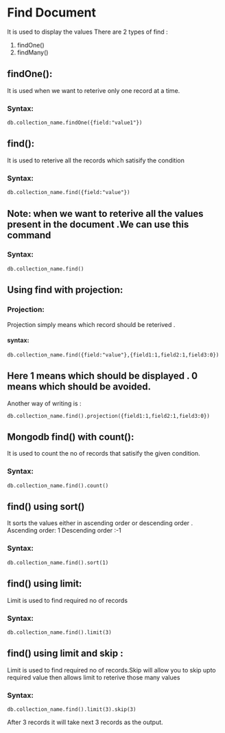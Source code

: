 # Find Document 
It is used to display the values
There are 2 types of find :
1) findOne()
2) findMany()

##   findOne(): 
It is used when we want to reterive only one record at a time.

 ### Syntax:
 ```
db.collection_name.findOne({field:"value1"})
```
## find():
It is used to reterive all the records which satisify the condition
###  Syntax:
 ```
db.collection_name.find({field:"value"})
```
## Note: when we want to reterive all the values present in the document .We can use this command

###  Syntax:
```
db.collection_name.find()
```
##  Using find with projection:
### Projection:
Projection simply means which record should be reterived .
#### syntax:
```
db.collection_name.find({field:"value"},{field1:1,field2:1,field3:0})
```
Here 1 means which should be displayed . 0 means which should be avoided.
----
Another way of writing is :

```
db.collection_name.find().projection({field1:1,field2:1,field3:0})
```
## Mongodb find() with count():
It is used to count the no of records that satisify the given condition.
### Syntax:
```
db.collection_name.find().count()
```
## find() using sort()
It sorts the values either in ascending order or descending order .
Ascending order: 1
Descending order :-1
### Syntax:
```
db.collection_name.find().sort(1)
```
## find() using limit:
 Limit is used to find required no of  records
 ### Syntax:
```
db.collection_name.find().limit(3)
```

## find() using limit and skip :
 Limit is used to find required no of  records.Skip will allow you to skip upto required value then allows limit to reterive those many values
 ### Syntax:
```
db.collection_name.find().limit(3).skip(3)
```
After 3 records it will take next 3 records as the output.

